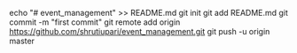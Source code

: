 echo "# event_management" >> README.md
git init
git add README.md
git commit -m "first commit"
git remote add origin https://github.com/shrutiupari/event_management.git
git push -u origin master
